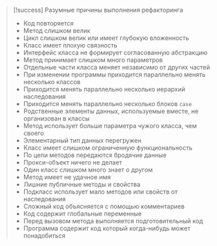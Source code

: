 >[!success] Разумные причины выполнения рефакторинга
>* Код повторяется
>* Метод слишком велик
>* Цикл слишком велик или имеет глубокую вложенность
>* Класс имеет плохую связность
>* Интерфейс класса не формирует согласованную абстракцию
>* Метод принимает слишком много параметров
>* Отдельные части класса меняет независимо от других частей
>* При изменении программы приходится параллельно менять несколько классов
>* Приходится менять параллельно несколько иерархий наследования
>* Приходится менять параллельно несколько блоков `case`
>* Родственные элементы данных, используемые вместе, не организован в классы
>* Метод использует больше параметра чужого класса, чем своего
>* Элементарный тип данных перегружен
>* Класс имеет слишком ограниченную функциональность
>* По цепи методов передаются бродячие данные
>* Прокси-объект ничего не делает
>* Один класс слишком много знает о другом
>* Метод имеет не удачное имя
>* Лишние публичные методы и свойства
>* Подкласс использует мало методов или свойств от наследования
>* Сложный код объясняется с помощью комментариев
>* Код содержит глобальные переменные
>* Перед вызовом метода выполняется подготовительный код
>* Программа содержит код который когда-нибудь может понадобиться
